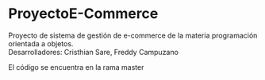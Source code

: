 # ProyectoE-Commerce
Proyecto de sistema de gestión de e-commerce de la materia programación orientada a objetos.               
Desarrolladores: Cristhian Sare, Freddy Campuzano 

El código se encuentra en la rama master
